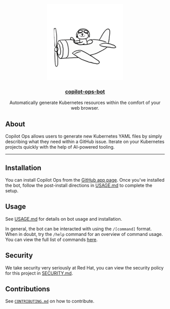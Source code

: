 <p align="center">
  <a href="https://github.com/apps/copilot-ops-bot">
    <img src="public/copilot-ops-logo.png" width="240" alt="Probot's logo, a cartoon robot" />
  </a>
</p>
<h3 align="center"><a href="https://github.com/apps/copilot-ops">copilot-ops-bot</a></h3>
<p align="center">Automatically generate Kubernetes resources within the comfort of your web browser.</p>

## About

Copilot Ops allows users to generate new Kubernetes YAML files by simply describing what they need within a GitHub issue.
Iterate on your Kubernetes projects quickly with the help of AI-powered tooling.

---
## Installation

You can install Copilot Ops from the [GitHub app page](https://github.com/apps/copilot-ops).
Once you've installed the bot, follow the post-install directions in [USAGE.md](./USAGE.md#installation) to complete the setup.

## Usage

See [USAGE.md](./USAGE.md) for details on bot usage and installation.

In general, the bot can be interacted with using the `/[command]` format.
When in doubt, try the `/help` command for an overview of command usage.
You can view the full list of commands [here](./USAGE.md#commands).


<!-- ### Re-generating pull requests 

Pull requests can be regenerated by using the `/reroll` command on the original issue.
This will cause the bot to perform another generation of data using the
original issue as input.
<!-- TODO: allow input to be provided on either the issue or pull request -->

<!-- ### Customizing bot behavior

Bot behavior can be customized by including a `.copilot-ops.yaml` file in your project's root directory. This file can include the following customization options:

- **backend:** define the AI backend for file generation. Current options are `gpt-3`, `gpt-j`, `opt`, and `bloom`.
- **filesets:** define filesets within the config for reference in later issue labels or manually as needed.
- **gpt3:** define a specific config for gpt-3 generations. More information can be found [here](https://github.com/djach7/copilot-ops).
- **gptj:** define a specific config for gpt-j generations. More information can be found [here](https://github.com/djach7/copilot-ops).
- **bloom:** define a specific config for bloom generations. More information can be found [here](https://github.com/djach7/copilot-ops). -->

<!-- An example `.copilot-ops.yaml` configuration file:

```yaml
backend: bloom
filesets:
  - name: examples
    files:
      - examples/*.yaml
  - name: stock-data
    files:
      - examples/stock-data.yaml
``` --> 
## Security

We take security very seriously at Red Hat, you can view the security policy for this project in [SECURITY.md](./SECURITY.md).

## Contributions

See [`CONTRIBUTING.md`](CONTRIBUTING.md) on how to contribute.

